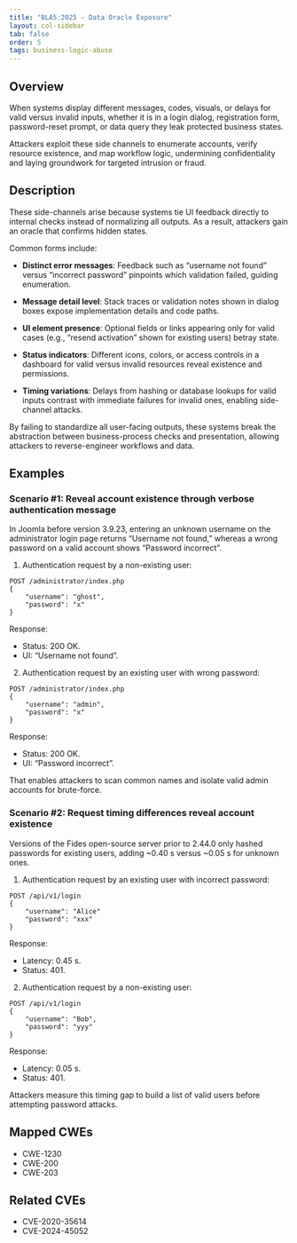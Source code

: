 ```yaml
---
title: "BLA5:2025 - Data Oracle Exposure"
layout: col-sidebar
tab: false
order: 5
tags: business-logic-abuse
---
```


## Overview

When systems display different messages, codes, visuals, or delays for valid versus invalid inputs, whether it is in a login
dialog, registration form, password-reset prompt, or data query they leak protected business states.

Attackers exploit these side channels to enumerate accounts, verify resource existence, and map workflow logic, undermining
confidentiality and laying groundwork for targeted intrusion or fraud.

## Description

These side-channels arise because systems tie UI feedback directly to internal checks instead of normalizing all outputs.
As a result, attackers gain an oracle that confirms hidden states.

Common forms include:

- **Distinct error messages**: Feedback such as “username not found” versus “incorrect password” pinpoints which validation
failed, guiding enumeration.

* **Message detail level**: Stack traces or validation notes shown in dialog boxes expose implementation details and code
paths.

* **UI element presence**: Optional fields or links appearing only for valid cases (e.g., “resend activation” shown for
existing users) betray state.

* **Status indicators**: Different icons, colors, or access controls in a dashboard for valid versus invalid resources reveal
existence and permissions.

* **Timing variations**: Delays from hashing or database lookups for valid inputs contrast with immediate failures for invalid
ones, enabling side-channel attacks.

By failing to standardize all user-facing outputs, these systems break the abstraction between business-process checks and
presentation, allowing attackers to reverse-engineer workflows and data.


## Examples

### Scenario #1: Reveal account existence through verbose authentication message

In Joomla before version 3.9.23, entering an unknown username on the administrator login page returns “Username not found,”
whereas a wrong password on a valid account shows “Password incorrect”.

1. Authentication request by a non-existing user:
```shell
POST /administrator/index.php
{
    "username": "ghost",
    "password": "x"
}
```

Response:
- Status: 200 OK.
- UI: “Username not found”.

2. Authentication request by an existing user with wrong password:
```shell
POST /administrator/index.php
{
    "username": "admin",
    "password": "x"
}
```

Response:
- Status: 200 OK.
- UI: “Password incorrect”.

That enables attackers to scan common names and isolate valid admin accounts for brute-force.

### Scenario #2: Request timing differences reveal account existence

Versions of the Fides open-source server prior to 2.44.0 only hashed passwords for existing users, adding ~0.40 s versus
~0.05 s for unknown ones.

1. Authentication request by an existing user with incorrect password:
```shell
POST /api/v1/login
{
    "username": "Alice"
    "password": "xxx"
}
```

Response:
- Latency: 0.45 s.
- Status: 401.

2. Authentication request by a non-existing user:
```shell
POST /api/v1/login
{
    "username": "Bob",
    "password": "yyy"
}
```

Response:
- Latency: 0.05 s.
- Status: 401.

Attackers measure this timing gap to build a list of valid users before attempting password attacks.

## Mapped CWEs
- CWE-1230
- CWE-200
- CWE-203

## Related CVEs
- CVE-2020-35614
- CVE-2024-45052
